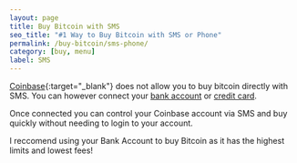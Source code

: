 ```yaml
---
layout: page
title: Buy Bitcoin with SMS
seo_title: "#1 Way to Buy Bitcoin with SMS or Phone"
permalink: /buy-bitcoin/sms-phone/
category: [buy, menu]
label: SMS
---
```

[Coinbase](https://www.coinbase.com/join/53bc38a3b11f6623df000004){:target="_blank"} does not allow you to buy bitcoin directly with SMS. You can however connect your [bank account](/buy-bitcoin/bank/) or [credit card](/buy-bitcoin/credit-card/).

Once connected you can control your Coinbase account via SMS and buy quickly without needing to login to your account. 

I reccomend using your Bank Account to buy Bitcoin as it has the highest limits and lowest fees!